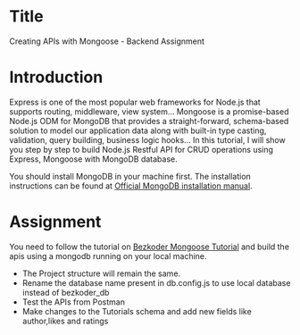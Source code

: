 # Title
Creating APIs with Mongoose - Backend Assignment

# Introduction

Express is one of the most popular web frameworks for Node.js that supports routing, middleware, view system… Mongoose is a promise-based Node.js ODM for MongoDB that provides a straight-forward, schema-based solution to model our application data along with built-in type casting, validation, query building, business logic hooks… In this tutorial, I will show you step by step to build Node.js Restful API for CRUD operations using Express, Mongoose with MongoDB database.

You should install MongoDB in your machine first. The installation instructions can be found at [Official MongoDB installation manual](https://www.mongodb.com/docs/manual/installation/).


# Assignment

You need to follow the tutorial on [Bezkoder Mongoose Tutorial](https://www.bezkoder.com/node-express-mongodb-crud-rest-api/) and build the apis using a mongodb running on your local machine. 

- The Project structure will remain the same. 
- Rename the database name present in db.config.js to use local database instead of bezkoder_db
- Test the APIs from Postman
- Make changes to the Tutorials schema and add new fields like author,likes and ratings



